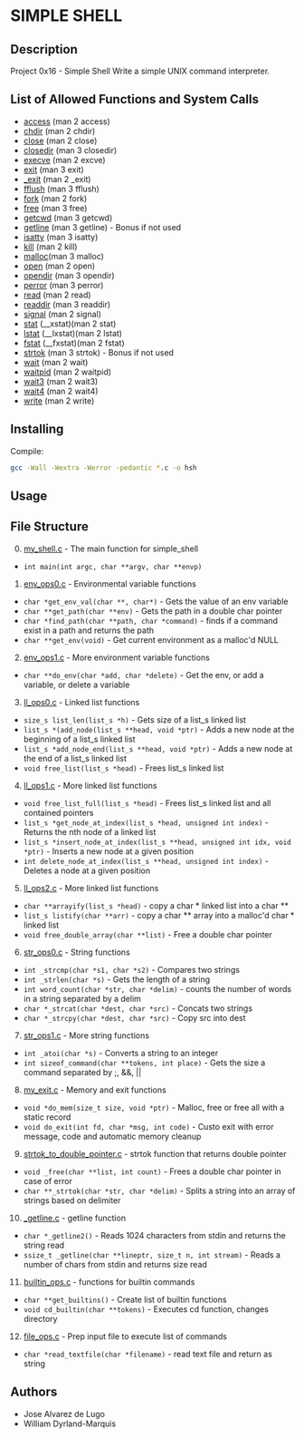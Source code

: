 # SIMPLE SHELL

## Description

Project 0x16 - Simple Shell
Write a simple UNIX command interpreter.

## List of Allowed Functions and System Calls

* [access](https://linux.die.net/man/2/access) (man 2 access)
* [chdir](http://man7.org/linux/man-pages/man2/chdir.2.html) (man 2 chdir)
* [close](http://man7.org/linux/man-pages/man2/close.2.html) (man 2 close)
* [closedir](https://linux.die.net/man/3/closedir) (man 3 closedir)
* [execve](http://man7.org/linux/man-pages/man2/execve.2.html) (man 2 excve)
* [exit](http://man7.org/linux/man-pages/man3/exit.3.html) (man 3 exit)
* [_exit](https://linux.die.net/man/2/_exit) (man 2 _exit)
* [fflush](https://linux.die.net/man/3/fflush) (man 3 fflush)
* [fork](http://man7.org/linux/man-pages/man2/fork.2.html) (man 2 fork)
* [free](https://linux.die.net/man/3/free) (man 3 free)
* [getcwd](http://man7.org/linux/man-pages/man3/getcwd.3.html) (man 3 getcwd)
* [getline](https://linux.die.net/man/3/getline) (man 3 getline) - Bonus if not used
* [isatty](http://man7.org/linux/man-pages/man3/isatty.3.html) (man 3 isatty)
* [kill](http://man7.org/linux/man-pages/man2/kill.2.html) (man 2 kill)
* [malloc](http://man7.org/linux/man-pages/man3/malloc.3.html)(man 3 malloc)
* [open](http://man7.org/linux/man-pages/man2/open.2.html) (man 2 open)
* [opendir](http://man7.org/linux/man-pages/man3/opendir.3.html) (man 3 opendir)
* [perror](http://man7.org/linux/man-pages/man3/perror.3.html) (man 3 perror)
* [read](http://man7.org/linux/man-pages/man2/read.2.html) (man 2 read)
* [readdir](http://man7.org/linux/man-pages/man3/readdir.3.html) (man 3 readdir)
* [signal](http://man7.org/linux/man-pages/man2/signal.2.html) (man 2 signal)
* [stat](https://linux.die.net/man/2/stat) (__xstat)(man 2 stat)
* [lstat](https://linux.die.net/man/2/lstat) (__lxstat)(man 2 lstat)
* [fstat](https://linux.die.net/man/2/fstat) (__fxstat)(man 2 fstat)
* [strtok](http://man7.org/linux/man-pages/man3/strtok.3.html) (man 3 strtok) - Bonus if not used
* [wait](https://linux.die.net/man/2/wait) (man 2 wait)
* [waitpid](https://linux.die.net/man/2/waitpid) (man 2 waitpid)
* [wait3](https://linux.die.net/man/2/wait3) (man 2 wait3)
* [wait4](http://man7.org/linux/man-pages/man2/wait4.2.html) (man 2 wait4)
* [write](http://man7.org/linux/man-pages/man2/write.2.html) (man 2 write)

## Installing

Compile:
```bash
gcc -Wall -Wextra -Werror -pedantic *.c -o hsh
```
## Usage



## File Structure

0. [my_shell.c](my_shell.c) - The main function for simple_shell
* ``int main(int argc, char **argv, char **envp)``

1. [env_ops0.c](env_ops0.c) - Environmental variable functions
* ``char *get_env_val(char **, char*)`` - Gets the value of an env variable
* ``char **get_path(char **env)`` - Gets the path in a double char pointer
* ``char *find_path(char **path, char *command)`` - finds if a command exist in a path and returns the path
* ``char **get_env(void)`` - Get current environment as a malloc'd NULL

2. [env_ops1.c](env_ops1.c) - More environment variable functions
* ``char **do_env(char *add, char *delete)`` - Get the env, or add a variable, or delete a variable

3. [ll_ops0.c](ll_ops0.c) - Linked list functions
* ``size_s list_len(list_s *h)`` - Gets size of a list_s linked list
* ``list_s *(add_node(list_s **head, void *ptr)`` - Adds a new node at the beginning of a list_s linked list
* ``list_s *add_node_end(list_s **head, void *ptr)`` - Adds a new node at the end of a list_s linked list
* ``void free_list(list_s *head)`` - Frees list_s linked list

4. [ll_ops1.c](ll_ops1.c) - More linked list functions
* ``void free_list_full(list_s *head)`` - Frees list_s linked list and all contained pointers
* ``list_s *get_node_at_index(list_s *head, unsigned int index)`` - Returns the nth node of a linked list
* ``list_s *insert_node_at_index(list_s **head, unsigned int idx, void *ptr)`` - Inserts a new node at a given position
* ``int delete_node_at_index(list_s **head, unsigned int index)`` - Deletes a node at a given position

5. [ll_ops2.c](ll_ops2.c) - More linked list functions
* ``char **arrayify(list_s *head)`` - copy a char * linked list into a char **
* ``list_s listify(char **arr)`` - copy a char ** array into a malloc'd char * linked list 
* ``void free_double_array(char **list)`` - Free a double char pointer

6. [str_ops0.c](str_ops0.c) - String functions
* ``int _strcmp(char *s1, char *s2)`` - Compares two strings
* ``int _strlen(char *s)`` - Gets the length of a string
* ``int word_count(char *str, char *delim)`` - counts the number of words in a string separated by a delim
* ``char *_strcat(char *dest, char *src)`` - Concats two strings
* ``char *_strcpy(char *dest, char *src)`` - Copy src into dest

7. [str_ops1.c](str_ops1.c) - More string functions
* ``int _atoi(char *s)`` - Converts a string to an integer
* ``int sizeof_command(char **tokens, int place)`` - Gets the size a command separated by ;, &&, ||

8. [my_exit.c](my_exit.c) - Memory and exit functions
* ``void *do_mem(size_t size, void *ptr)`` - Malloc, free or free all with a static record
* ``void do_exit(int fd, char *msg, int code)`` - Custo exit with error message, code and automatic memory cleanup

9. [strtok_to_double_pointer.c](strtok_to_double_pointer.c) - strtok function that returns double pointer
* ``void _free(char **list, int count)`` - Frees a double char pointer in case of error
* ``char **_strtok(char *str, char *delim)`` - Splits a string into an array of strings based on delimiter

10. [_getline.c](_getline.c) - getline function
* ``char *_getline2()`` - Reads 1024 characters from stdin and returns the string read
* ``ssize_t _getline(char **lineptr, size_t n, int stream)`` - Reads a number of chars from stdin and returns size read

11. [builtin_ops.c](builtin_ops.c) - functions for builtin commands
* ``char **get_builtins()`` - Create list of builtin functions
* ``void cd_builtin(char **tokens)`` - Executes cd function, changes directory

12. [file_ops.c](file_ops.c) - Prep input file to execute list of commands
* ``char *read_textfile(char *filename)`` - read text file and return as string

## Authors

* Jose Alvarez de Lugo
* William Dyrland-Marquis
